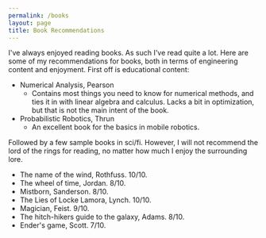 ```yaml
---
permalink: /books
layout: page
title: Book Recommendations
---
```


I've always enjoyed reading books. As such I've read quite a lot. Here are some of my recommendations for books, both in terms of engineering content and enjoyment. First off is educational content:


- Numerical Analysis, Pearson
    * Contains most things you need to know for numerical methods, and ties it in with linear algebra and calculus. Lacks a bit in optimization, but that is not the main intent of the book.
- Probabilistic Robotics, Thrun
    * An excellent book for the basics in mobile robotics.


Followed by a few sample books in sci/fi. However, I will not recommend the lord of the rings for reading, no matter how much I enjoy the surrounding lore. 

- The name of the wind, Rothfuss. 10/10.
- The wheel of time, Jordan. 8/10.
- Mistborn, Sanderson. 8/10.
- The Lies of Locke Lamora, Lynch. 10/10.
- Magician, Feist. 9/10.
- The hitch-hikers guide to the galaxy, Adams. 8/10.
- Ender's game, Scott. 7/10.